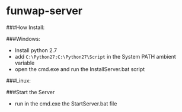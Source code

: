# funwap-server


###How Install:

###Windows:
- Install python 2.7
- add `C:\Python27;C:\Python27\Script` in the System PATH ambient variable
- open the cmd.exe and run the InstallServer.bat script


###Linux:


###Start the Server
- run in the cmd.exe the StartServer.bat file
